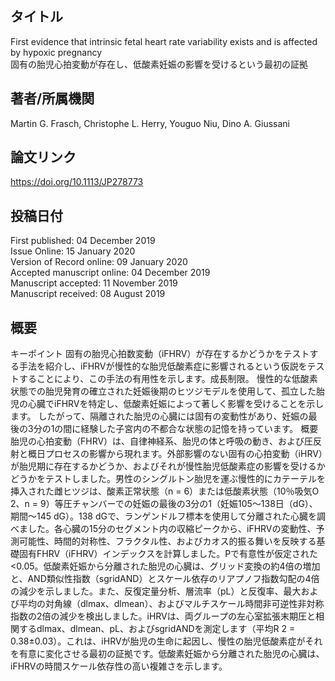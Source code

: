 ## タイトル
First evidence that intrinsic fetal heart rate variability exists and is affected by hypoxic pregnancy  
固有の胎児心拍変動が存在し、低酸素妊娠の影響を受けるという最初の証拠

## 著者/所属機関
Martin G. Frasch, Christophe L. Herry, Youguo Niu, Dino A. Giussani

## 論文リンク
https://doi.org/10.1113/JP278773

## 投稿日付
First published: 04 December 2019  
Issue Online: 15 January 2020  
Version of Record online: 09 January 2020  
Accepted manuscript online: 04 December 2019  
Manuscript accepted: 11 November 2019  
Manuscript received: 08 August 2019

## 概要
キーポイント
固有の胎児心拍数変動（iFHRV）が存在するかどうかをテストする手法を紹介し、iFHRVが慢性的な胎児低酸素症に影響されるという仮説をテストすることにより、この手法の有用性を示します。成長制限。
慢性的な低酸素状態での胎児発育の確立された妊娠後期のヒツジモデルを使用して、孤立した胎児の心臓でiFHRVを特定し、低酸素妊娠によって著しく影響を受けることを示します。
したがって、隔離された胎児の心臓には固有の変動性があり、妊娠の最後の3分の1の間に経験した子宮内の不都合な状態の記憶を持っています。
概要
胎児の心拍変動（FHRV）は、自律神経系、胎児の体と呼吸の動き、および圧反射と概日プロセスの影響から現れます。外部影響のない固有の心拍変動（iHRV）が胎児期に存在するかどうか、およびそれが慢性胎児低酸素症の影響を受けるかどうかをテストしました。男性のシングルトン胎児を運ぶ慢性的にカテーテルを挿入された雌ヒツジは、酸素正常状態（n  = 6）または低酸素状態（10％吸気O 2、n = 9）等圧チャンバーでの妊娠の最後の3分の1（妊娠105〜138日（dG）、期間〜145 dG）。138 dGで、ランゲンドルフ標本を使用して分離された心臓を調べました。各心臓の15分のセグメント内の収縮ピークから、iFHRVの変動性、予測可能性、時間的対称性、フラクタル性、およびカオス的振る舞いを反映する基礎固有FHRV（iFHRV）インデックスを計算しました。Pで有意性が仮定された <0.05。低酸素妊娠から分離された胎児の心臓は、グリッド変換の約4倍の増加と、AND類似性指数（sgridAND）とスケール依存のリアプノフ指数勾配の4倍の減少を示しました。また、反復定量分析、層流率（pL）と反復率、最大および平均の対角線（dlmax、dlmean）、およびマルチスケール時間非可逆性非対称指数の2倍の減少を検出しました。iHRVは、両グループの左心室拡張末期圧と相関するdlmax、dlmean、pL、およびsgridANDを測定します（平均R 2 = 0.38±0.03）。これは、iHRVが胎児の生命に起因し、慢性の胎児低酸素症がそれを有意に変化させる最初の証拠です。低酸素妊娠から分離された胎児の心臓は、iFHRVの時間スケール依存性の高い複雑さを示します。
